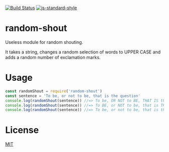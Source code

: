 [![Build Status](https://travis-ci.com/zrrrzzt/random-shout.svg?branch=main)](https://travis-ci.com/zrrrzzt/random-shout)
[![js-standard-style](https://img.shields.io/badge/code%20style-standard-brightgreen.svg?style=flat)](https://github.com/feross/standard)

# random-shout

Useless module for random shouting.

It takes a string, changes a random selection of words to UPPER CASE and adds a random number of exclamation marks.

# Usage

```JavaScript
const randomShout = require('random-shout')
const sentence = 'To be, or not to be, that is the question'
console.log(randomShout(sentence)) //=> To be, OR NOT to BE, THAT IS the QUESTION!!
console.log(randomShout(sentence)) //=> To BE, or NOT to be, that is THE QUESTION!!!!
console.log(randomShout(sentence)) //=> To be, or not to be, that is the question!!!
```

# License

[MIT](LICENSE)
